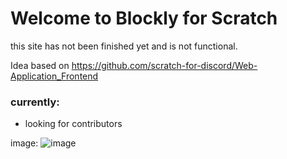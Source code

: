 # Welcome to Blockly for Scratch

this site has not been finished yet and is not functional.

Idea based on https://github.com/scratch-for-discord/Web-Application_Frontend

### currently:
- looking for contributors

image:
![image](https://github.com/LarsIsHere/scratch-blockly/assets/118752107/47f07acd-4a00-449e-9789-7c3113194dbd)
